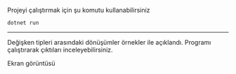 Projeyi çalıştırmak için şu komutu kullanabilirsiniz
<br>

    dotnet run

---

Değişken tipleri arasındaki dönüşümler örnekler ile açıklandı. Programı çalıştırarak çıktıları inceleyebilirsiniz.

Ekran görüntüsü
<br>

